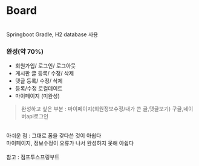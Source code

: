 # Board
<br>
Springboot Gradle, H2 database 사용<br>

### 완성(약 70%)<br>
- 회원가입/ 로그인/ 로그아웃
- 게시판 글 등록/ 수정/ 삭제
- 댓글 등록/ 수정/ 삭제
- 등록/수정 로컬데이트
- 마이페이지 (미완성)
> 완성하고 싶은 부분 : 마이페이지(회원정보수정/내가 쓴 글,댓글보기)
> 구글,네이버api로그인 
  <br>
아쉬운 점 : 그대로 폼을 갖다쓴 것이 아쉽다<br>
마이페이지, 정보수정이 오류가 나서 완성하지 못해 아쉽다
<br><br>
참고 : 점프투스프링부트
